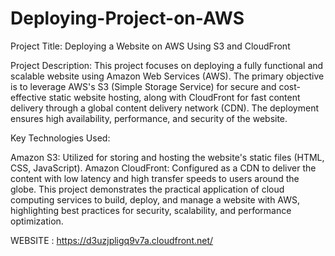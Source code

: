 # Deploying-Project-on-AWS
Project Title: Deploying a Website on AWS Using S3 and CloudFront

Project Description: This project focuses on deploying a fully functional and scalable website using Amazon Web Services (AWS). The primary objective is to leverage AWS's S3 (Simple Storage Service) for secure and cost-effective static website hosting, along with CloudFront for fast content delivery through a global content delivery network (CDN). The deployment ensures high availability, performance, and security of the website.

Key Technologies Used:

Amazon S3: Utilized for storing and hosting the website's static files (HTML, CSS, JavaScript).
Amazon CloudFront: Configured as a CDN to deliver the content with low latency and high transfer speeds to users around the globe.
This project demonstrates the practical application of cloud computing services to build, deploy, and manage a website with AWS, highlighting best practices for security, scalability, and performance optimization.


WEBSITE :
          https://d3uzjpligq9v7a.cloudfront.net/
